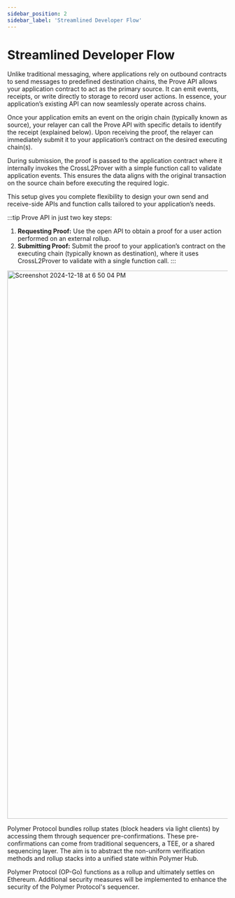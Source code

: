 ```yaml
---
sidebar_position: 2
sidebar_label: 'Streamlined Developer Flow'
---
```


# Streamlined Developer Flow
Unlike traditional messaging, where applications rely on outbound contracts to send messages to predefined destination chains, the Prove API allows your application contract to act as the primary source. It can emit events, receipts, or write directly to storage to record user actions. In essence, your application’s existing API can now seamlessly operate across chains.

Once your application emits an event on the origin chain (typically known as source), your relayer can call the Prove API with specific details to identify the receipt (explained below). Upon receiving the proof, the relayer can immediately submit it to your application’s contract on the desired executing chain(s).

During submission, the proof is passed to the application contract where it internally invokes the CrossL2Prover with a simple function call to validate application events. This ensures the data aligns with the original transaction on the source chain before executing the required logic.

This setup gives you complete flexibility to design your own send and receive-side APIs and function calls tailored to your application’s needs.

:::tip Prove API in just two key steps:

1. **Requesting Proof:** Use the open API to obtain a proof for a user action performed on an external rollup.
2. **Submitting Proof:** Submit the proof to your application’s contract on the executing chain (typically known as destination), where it uses CrossL2Prover to validate with a single function call.
:::

<img width="1253" alt="Screenshot 2024-12-18 at 6 50 04 PM" src="https://github.com/user-attachments/assets/1f1d2a81-0996-4224-a578-8845e4eed139" />

Polymer Protocol bundles rollup states (block headers via light clients) by accessing them through sequencer pre-confirmations. These pre-confirmations can come from traditional sequencers, a TEE, or a shared sequencing layer. The aim is to abstract the non-uniform verification methods and rollup stacks into a unified state within Polymer Hub. 

Polymer Protocol (OP-Go) functions as a rollup and ultimately settles on Ethereum. Additional security measures will be implemented to enhance the security of the Polymer Protocol's sequencer.
